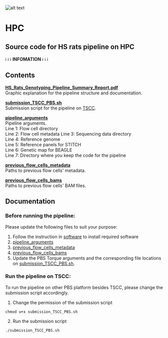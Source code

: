 ![alt text](https://secureservercdn.net/198.71.233.106/h9j.d46.myftpupload.com/wp-content/uploads/2019/09/palmerlab-logo.png)
# HPC
## Source code for HS rats pipeline on HPC
:information_source: :information_source: :information_source:  **INFOMATION** :information_source: :information_source: :information_source:    

## Contents
**[HS_Rats_Genotyping_Pipeline_Summary_Report.pdf](HS_Rats_Genotyping_Pipeline_Summary_Report.pdf)**  
Graphic explanation for the pipeline structure and documentation.  

**[submission_TSCC_PBS.sh](submission_TSCC_PBS.sh)**  
Submission script for the pipeline on  [TSCC](https://www.sdsc.edu/support/user_guides/tscc.html).  

**[pipeline_arguments](pipeline_arguments)**  
Pipeline arguments.  
Line 1: Flow cell directory  
Line 2: Flow cell metadata
Line 3: Sequencing data directory  
Line 4: Reference genome  
Line 5: Reference panels for STITCH  
Line 6: Genetic map for BEAGLE  
Line 7: Directory where you keep the code for the pipeline  

**[previous_flow_cells_metadata](previous_flow_cells_metadata)**  
Paths to previous flow cells' metadata.  

**[previous_flow_cells_bams](previous_flow_cells_bams)**  
Paths to previous flow cells' BAM files.   

## Documentation  
### Before running the pipeline:
Please update the following files to suit your purpose:  
1. Follow the instruction in [software](software) to install required software
2. [pipeline_arguments](pipeline_arguments)
3. [previous_flow_cells_metadata](previous_flow_cells_metadata)
4. [previous_flow_cells_bams](previous_flow_cells_bams)
5. Update the PBS Torque arguments and the corresponding file locations on [submission_TSCC_PBS.sh](submission_TSCC_PBS.sh).  

### Run the pipeline on TSCC:
To run the pipeline on other PBS platform besides TSCC, please change the submission script accordingly.
1. Change the permission of the submission script
```
chmod u+x submission_TSCC_PBS.sh
```
2. Run the submission script
```
./submission_TSCC_PBS.sh
```  
